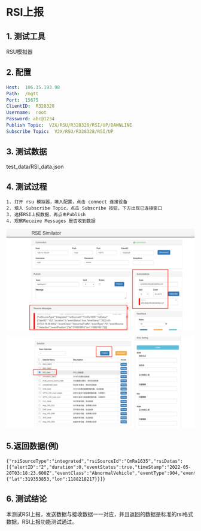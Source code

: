 # RSI上报

## 1. 测试工具

RSU模拟器

## 2. 配置

```yaml
Host:  106.15.193.98
Path:  /mqtt
Port:  15675
ClientID:  R328328
Username:  root
Password: abc@1234
Publish Topic:  V2X/RSU/R328328/RSI/UP/DAWNLINE
Subscribe Topic:  V2X/RSU/R328328/RSI/UP
```

## 3. 测试数据

test_data/RSI_data.json

## 4. 测试过程

    1. 打开 rsu 模拟器，填入配置，点击 connect 连接设备
    2. 填入 Subscribe Topic，点击 Subscribe 按钮，下方出现已连接窗口
    3. 选择RSI上报数据，再点击Publish
    4. 观察Receive Messages 是否收到数据

![](image/RSI_data1.png)

![](image/RSI_data2.png)

## 5.返回数据(例)

```
{"rsiSourceType":"integrated","rsiSourceId":"CmRa1635","rsiDatas":[{"alertID":"2","duration":0,"eventStatus":true,"timeStamp":"2022-05-20T03:18:23.600Z","eventClass":"AbnormalVehicle","eventType":904,"eventSource":"detection","eventPosition":{"lat":319353853,"lon":1188218217}}]}
```

## 6. 测试结论

本测试RSI上报，发送数据与接收数据一一对应，并且返回的数据是标准的rsi格式数据，RSI上报功能测试通过。
